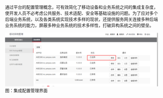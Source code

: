 通过平台的配置管理概念，可有效简化了移动设备和业务系统之间的集成复杂度，使开发人员不必考虑公共服务、技术适配、安全等基础设施的问题。为了应对多个后端业务系统，以及各类系统实现技术多样的现状，还提供服务网关连接多种后端业务系统的能力，屏蔽多种业务系统的技术多样性，打破异构系统之间的壁垒。

![](/assets/18.png)
                                                                                图：集成配置管理界面

